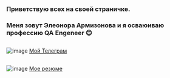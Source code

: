### Приветствую всех на своей страничке. 
### Меня зовут Элеонора Армизонова и я осваюиваю профессию QA Engeneer :blush:
##

![image](https://github.com/user-attachments/assets/2cdfda4a-9ddf-46ee-b776-f5f38be41d75) [Мой Телеграм](https://t.me/ArmNora)

##

![image](https://github.com/user-attachments/assets/be77d2c2-fff8-45db-bbc9-4a505d648b38) [Мое резюме](https://drive.google.com/file/d/1QFBIOQwuXc1-678uDVy1E800MMIz66Pb/view?usp=sharing)
